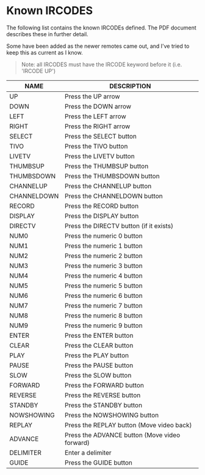 # Known IRCODES
The following list contains the known IRCODEs defined. The PDF document
describes these in further detail.

Some have been added as the newer remotes came out, and I've tried to
keep this as current as I know.

> Note: all IRCODES must have the IRCODE keyword before it (i.e.
> 'IRCODE UP')

NAME | DESCRIPTION
--- | ---
UP | Press the UP arrow
DOWN | Press the DOWN arrow
LEFT | Press the LEFT arrow
RIGHT | Press the RIGHT arrow
SELECT | Press the SELECT button
TIVO | Press the TIVO button
LIVETV | Press the LIVETV button
THUMBSUP | Press the THUMBSUP button
THUMBSDOWN | Press the THUMBSDOWN button
CHANNELUP | Press the CHANNELUP button
CHANNELDOWN | Press the CHANNELDOWN button
RECORD | Press the RECORD button
DISPLAY | Press the DISPLAY button
DIRECTV | Press the DIRECTV button (if it exists)
NUM0 | Press the numeric 0 button
NUM1 | Press the numeric 1 button
NUM2 | Press the numeric 2 button
NUM3 | Press the numeric 3 button
NUM4 | Press the numeric 4 button
NUM5 | Press the numeric 5 button
NUM6 | Press the numeric 6 button
NUM7 | Press the numeric 7 button
NUM8 | Press the numeric 8 button
NUM9 | Press the numeric 9 button
ENTER | Press the ENTER button
CLEAR | Press the CLEAR button
PLAY | Press the PLAY button
PAUSE | Press the PAUSE button
SLOW | Press the SLOW button
FORWARD | Press the FORWARD button
REVERSE | Press the REVERSE button
STANDBY | Press the STANDBY button
NOWSHOWING | Press the NOWSHOWING button
REPLAY | Press the REPLAY button (Move video back)
ADVANCE | Press the ADVANCE button (Move video forward)
DELIMITER | Enter a delimiter
GUIDE | Press the GUIDE button